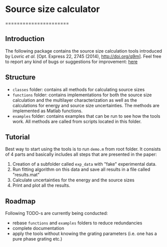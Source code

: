# Source size calculator
======================
## Introduction

The following package contains the source size calculation tools introduced by Lovric _et al._ [Opt. Express 22, 2745 (2014), http://doi.org/q9m].
Feel free to report any kind of bugs or suggestions for improvement: [here](https://github.com/gnudo/source-size-calculator/issues)

## Structure

- `classes` folder: contains all methods for calculating source sizes
- `functions` folder: contains implementations for both the source size calculation and the multilayer characterization as well as the calculations for energy and source size uncertainties. The methods are implemented as Matlab functions. 
- `examples` folder: contains examples that can be run to see how the tools work. All methods are called from scripts located in this folder.

## Tutorial

Best way to start using the tools is to run `demo.m` from root folder. It consists of 4 parts and basically includes all steps that are presented in the paper:

1. Creation of a subfolder called `exp_data` with "fake" experimental data.
2. Run fitting algorithm on this data and save all results in a file called "results.mat"
3. Calculate uncertainties for the energy and the source sizes
4. Print and plot all the results.

## Roadmap

Following TODO-s are currently being conducted:

- rebase `functions` and `examples` folders to reduce redundancies
- complete documentation
- apply the tools without knowing the grating parameters (i.e. one has a pure phase grating etc.)